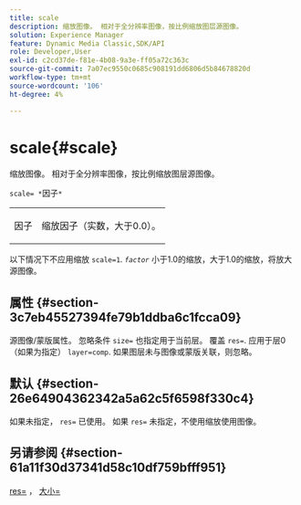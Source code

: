 ```yaml
---
title: scale
description: 缩放图像。 相对于全分辨率图像，按比例缩放图层源图像。
solution: Experience Manager
feature: Dynamic Media Classic,SDK/API
role: Developer,User
exl-id: c2cd37de-f81e-4b08-9a3e-ff05a72c363c
source-git-commit: 7a07ec9550c0685c908191dd6806d5b84678820d
workflow-type: tm+mt
source-wordcount: '106'
ht-degree: 4%

---
```


# scale{#scale}

缩放图像。 相对于全分辨率图像，按比例缩放图层源图像。

`scale= *`因子`*`

<table id="simpletable_AC596A87494A4213A7D1C76612E8F2FD"> 
 <tr class="strow"> 
  <td class="stentry"> <p><span class="varname"> 因子</span> </p> </td> 
  <td class="stentry"> <p>缩放因子（实数，大于0.0）。 </p></td> 
 </tr> 
</table>

以下情况下不应用缩放 `scale=1`. *`factor`* 小于1.0的缩放，大于1.0的缩放，将放大源图像。

## 属性 {#section-3c7eb45527394fe79b1ddba6c1fcca09}

源图像/蒙版属性。 忽略条件 `size=` 也指定用于当前层。 覆盖 `res=`. 应用于层0（如果为指定） `layer=comp`. 如果图层未与图像或蒙版关联，则忽略。

## 默认 {#section-26e64904362342a5a62c5f6598f330c4}

如果未指定， `res=` 已使用。 如果 `res=` 未指定，不使用缩放使用图像。

## 另请参阅 {#section-61a11f30d37341d58c10df759bfff951}

[res=](../../../../../is-api/http-ref/image-serving-api-ref/c-http-protocol-reference/c-command-reference/r-res.md#reference-3d6fe416801148dea0f786f2b5169e55) ， [大小=](../../../../../is-api/http-ref/image-serving-api-ref/c-http-protocol-reference/c-data-types/r-size.md#reference-04d383f32c7b4003bed9978cb854747b)
